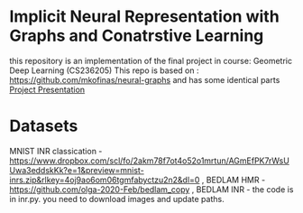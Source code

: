 #  Implicit Neural Representation with Graphs and Conatrstive Learning #

this repository is an implementation of the final project in course:
Geometric Deep Learning (CS236205)
This repo is based on : https://github.com/mkofinas/neural-graphs 
and has some identical parts
[Project Presentation](https://youtu.be/OxJi8qOXFk4)

# Datasets #
MNIST INR classication  - https://www.dropbox.com/scl/fo/2akm78f7ot4o52o1mrtun/AGmEfPK7rWsUUwa3eddskKk?e=1&preview=mnist-inrs.zip&rlkey=4oj9ao6om06tgmfabyctzu2n2&dl=0 ,
BEDLAM HMR - https://github.com/olga-2020-Feb/bedlam_copy ,
BEDLAM INR - the code is in inr.py. you need to download images and update paths. 
